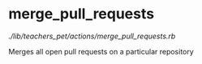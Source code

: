 # merge_pull_requests

*./lib/teachers_pet/actions/merge_pull_requests.rb*


Merges all open pull requests on a particular repository